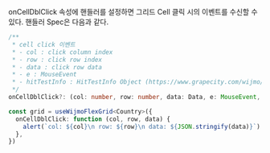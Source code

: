 onCellDblClick 속성에 핸들러를 설정하면 그리드 Cell 클릭 시의 이벤트를 수신할 수 있다. 핸들러 Spec은 다음과 같다.
```typescript
/**
 * cell click 이벤트
 * - col : click column index
 * - row : click row index
 * - data : click row data
 * - e : MouseEvent
 * - hitTestInfo : HitTestInfo Object (https://www.grapecity.com/wijmo/api/classes/wijmo_grid.hittestinfo.html)
 */
onCellDblClick?: (col: number, row: number, data: Data, e: MouseEvent, hitTestinfo: HitTestInfo) => void | Promise<void>
```

```typescript
const grid = useWijmoFlexGrid<Country>({
  onCellDblClick: function (col, row, data) {
    alert(`col: ${col}\n row: ${row}\n data: ${JSON.stringify(data)}`)
  },
})
```
